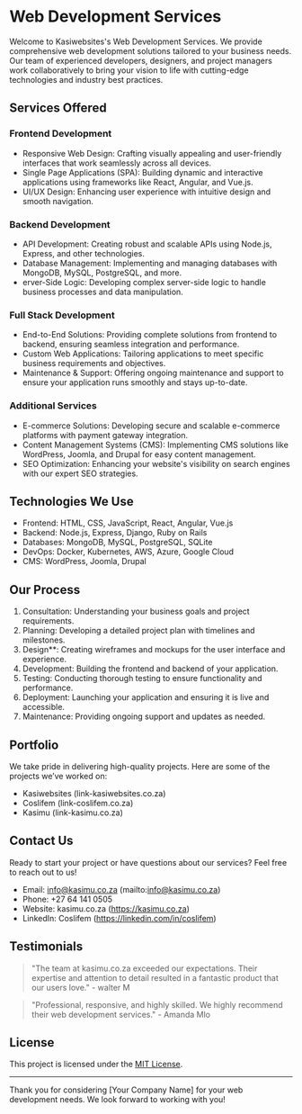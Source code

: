 # Web Development Services

Welcome to Kasiwebsites's Web Development Services. We provide comprehensive web development solutions tailored to your business needs. Our team of experienced developers, designers, and project managers work collaboratively to bring your vision to life with cutting-edge technologies and industry best practices.

## Services Offered

### Frontend Development
- Responsive Web Design: Crafting visually appealing and user-friendly interfaces that work seamlessly across all devices.
- Single Page Applications (SPA): Building dynamic and interactive applications using frameworks like React, Angular, and Vue.js.
- UI/UX Design: Enhancing user experience with intuitive design and smooth navigation.

### Backend Development
- API Development: Creating robust and scalable APIs using Node.js, Express, and other technologies.
- Database Management: Implementing and managing databases with MongoDB, MySQL, PostgreSQL, and more.
- erver-Side Logic: Developing complex server-side logic to handle business processes and data manipulation.

### Full Stack Development
- End-to-End Solutions: Providing complete solutions from frontend to backend, ensuring seamless integration and performance.
- Custom Web Applications: Tailoring applications to meet specific business requirements and objectives.
- Maintenance & Support: Offering ongoing maintenance and support to ensure your application runs smoothly and stays up-to-date.

### Additional Services
- E-commerce Solutions: Developing secure and scalable e-commerce platforms with payment gateway integration.
- Content Management Systems (CMS): Implementing CMS solutions like WordPress, Joomla, and Drupal for easy content management.
- SEO Optimization: Enhancing your website's visibility on search engines with our expert SEO strategies.

## Technologies We Use

- Frontend: HTML, CSS, JavaScript, React, Angular, Vue.js
- Backend: Node.js, Express, Django, Ruby on Rails
- Databases: MongoDB, MySQL, PostgreSQL, SQLite
- DevOps: Docker, Kubernetes, AWS, Azure, Google Cloud
- CMS: WordPress, Joomla, Drupal

## Our Process

1. Consultation: Understanding your business goals and project requirements.
2. Planning: Developing a detailed project plan with timelines and milestones.
3. Design**: Creating wireframes and mockups for the user interface and experience.
4. Development: Building the frontend and backend of your application.
5. Testing:  Conducting thorough testing to ensure functionality and performance.
6. Deployment: Launching your application and ensuring it is live and accessible.
7. Maintenance: Providing ongoing support and updates as needed.

## Portfolio

We take pride in delivering high-quality projects. Here are some of the projects we’ve worked on:
- Kasiwebsites (link-kasiwebsites.co.za)
- Coslifem (link-coslifem.co.za)
- Kasimu (link-kasimu.co.za)

## Contact Us

Ready to start your project or have questions about our services? Feel free to reach out to us!
- Email: info@kasimu.co.za (mailto:info@kasimu.co.za)
- Phone: +27 64 141 0505
- Website: kasimu.co.za (https://kasimu.co.za)
- LinkedIn: Coslifem (https://linkedin.com/in/coslifem)

## Testimonials

> "The team at kasimu.co.za exceeded our expectations. Their expertise and attention to detail resulted in a fantastic product that our users love." - walter M

> "Professional, responsive, and highly skilled. We highly recommend their web development services." - Amanda Mlo

## License

This project is licensed under the [MIT License](LICENSE).

---

Thank you for considering [Your Company Name] for your web development needs. We look forward to working with you!

